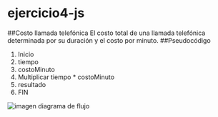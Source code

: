 # ejercicio4-js
##Costo llamada telefónica
El costo total de una llamada telefónica determinada por su duración y el costo por minuto.
##Pseudocódigo
1. Inicio
2. tiempo
3. costoMinuto
4. Multiplicar tiempo * costoMinuto
5. resultado
6. FIN

![imagen diagrama de flujo](http://4.1m.yt/R5LyxwQ.jpg)
